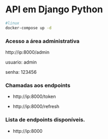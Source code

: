 # API em Django Python 


```bash
#linux
docker-compose up -d

``` 

### Acesso a área administrativa

http://ip:8000/admin

usuario: admin

senha: 123456

###  Chamadas aos endpoints

* http://ip:8000/token 

* http://ip:8000/refresh


### Lista de endpoints disponíveis.

* http://ip:8000







